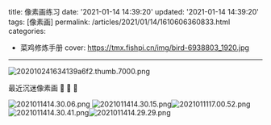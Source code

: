 title: 像素画练习
date: '2021-01-14 14:39:20'
updated: '2021-01-14 14:39:20'
tags: [像素画]
permalink: /articles/2021/01/14/1610606360833.html
categories: 
- 菜鸡修炼手册
cover: https://tmx.fishpi.cn/img/bird-6938803_1920.jpg
---
![202010241634139a6f2.thumb.7000.png](https://tmx.fishpi.cn/img/bird-6938803_1920.jpg)


最近沉迷像素画
🤣 🤣 🤣

![2021011414.30.06.png](https://tmx.fishpi.cn/img/mza_2021-01-14_14.30.06.png)
![2021011414.30.15.png](https://tmx.fishpi.cn/img/fEW_2021-01-14_14.30.15.png)![2021011117.00.52.png](https://tmx.fishpi.cn/img/dY1_2021-01-11_17.00.52.png)
![2021011414.30.41.png](https://tmx.fishpi.cn/img/Sta_2021-01-14_14.30.41.png)![2021011414.29.29.png](https://tmx.fishpi.cn/img/3Ew_2021-01-14_14.29.29.png)



